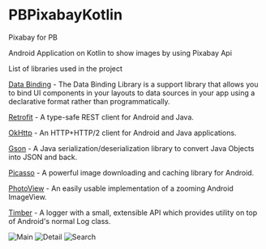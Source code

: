 # PBPixabayKotlin

Pixabay for PB

Android Application on Kotlin to show images by using Pixabay Api

List of libraries used in the project

[Data Binding](https://developer.android.com/topic/libraries/data-binding/#java) - The Data Binding Library is a support library that allows you to bind UI components in your layouts to data sources in your app using a declarative format rather than programmatically.

[Retrofit](https://square.github.io/retrofit/) - A type-safe REST client for Android and Java.

[OkHttp](https://github.com/square/okhttp) - An HTTP+HTTP/2 client for Android and Java applications.

[Gson](https://github.com/google/gson) - A Java serialization/deserialization library to convert Java Objects into JSON and back.

[Picasso](https://square.github.io/picasso/) - A powerful image downloading and caching library for Android.

[PhotoView](https://github.com/chrisbanes/PhotoView) - An easily usable implementation of a zooming Android ImageView.

[Timber](https://github.com/JakeWharton/timber) - A logger with a small, extensible API which provides utility on top of Android's normal Log class.

![Main](../blob/master/Screenshot_1554720387.png)
![Detail](../blob/master/Screenshot_1554720403.png)
![Search](../blob/master/Screenshot_1554720413.png)

